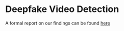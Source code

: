 ﻿# Deepfake Video Detection

 A formal report on our findings can be found [here]([https://github.com/harshp14/DeepfakeDetection/blob/main/FinalReport.pdf])
